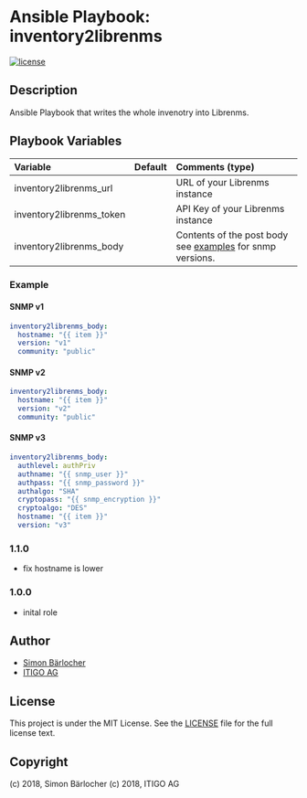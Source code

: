 # Ansible Playbook: inventory2librenms

[![license](https://img.shields.io/github/license/mashape/apistatus.svg?style=popout-square)](licence) 

## Description

Ansible Playbook that writes the whole invenotry into Librenms.

## Playbook Variables

| Variable             | Default     | Comments (type)                                   |
| :---                 | :---        | :---                                              |
| inventory2librenms_url |  | URL of your Librenms instance |
| inventory2librenms_token | | API Key of your Librenms instance |
| inventory2librenms_body | | Contents of the post body see [examples](#Example) for snmp versions.|

### Example

#### SNMP v1

```yml
inventory2librenms_body:
  hostname: "{{ item }}"
  version: "v1"
  community: "public"
```

#### SNMP v2
```yml
inventory2librenms_body:
  hostname: "{{ item }}"
  version: "v2"
  community: "public"
```

#### SNMP v3

```yml
inventory2librenms_body:
  authlevel: authPriv
  authname: "{{ snmp_user }}"
  authpass: "{{ snmp_password }}"
  authalgo: "SHA"
  cryptopass: "{{ snmp_encryption }}"
  cryptoalgo: "DES"
  hostname: "{{ item }}"
  version: "v3"
```

### 1.1.0

* fix hostname is lower

### 1.0.0

* inital role

## Author

* [Simon Bärlocher](https://sbaerlocher.ch)
* [ITIGO AG](https://www.itigo.ch)

## License

This project is under the MIT License. See the [LICENSE](licence) file for the full license text.

## Copyright

(c) 2018, Simon Bärlocher
(c) 2018, ITIGO AG